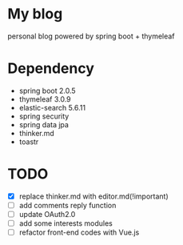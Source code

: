 # My blog
personal blog powered by spring boot + thymeleaf

# Dependency
* spring boot 2.0.5 
* thymeleaf 3.0.9
* elastic-search 5.6.11
* spring security
* spring data jpa
* thinker.md
* toastr

# TODO
* [x] replace thinker.md with editor.md(!important)
* [ ] add comments reply function
* [ ] update OAuth2.0
* [ ] add some interests modules
* [ ] refactor front-end codes with Vue.js
